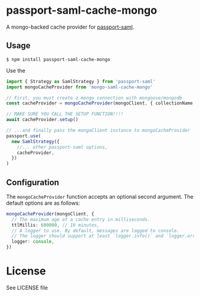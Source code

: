 # passport-saml-cache-mongo

<!--
![CI](https://github.com/mkralla11/passport-saml-cache-mongo/workflows/CI/badge.svg)
 -->

A mongo-backed cache provider for [passport-saml](https://github.com/node-saml/passport-saml).

## Usage

```
$ npm install passport-saml-cache-mongo
```

Use the

```typescript
import { Strategy as SamlStrategy } from 'passport-saml'
import mongoCacheProvider from 'mongo-saml-cache-mongo'

// First, you must create a mongo connection with mongoose/mongodb
const cacheProvider = mongoCacheProvider(mongoClient, { collectionName: 'SamlSsoAttempts', tlMillis: 600000 })

// MAKE SURE YOU CALL THE SETUP FUNCTION!!!!
await cacheProvider.setup()

// ...and finally pass the mongoClient instance to mongoCacheProvider
passport.use(
  new SamlStrategy({
    //... other passport-saml options,
    cacheProvider,
  })
)
```

## Configuration

The `mongoCacheProvider` function accepts an optional second argument. The default options are as follows:

```typescript
mongoCacheProvider(mongoClient, {
  // The maximum age of a cache entry in milliseconds.
  ttlMillis: 600000, // 10 minutes,
  // A logger to use. By default, messages are logged to console.
  // The logger should support at least `logger.info()` and `logger.error()` methods.
  logger: console,
})
```

# License

See LICENSE file

